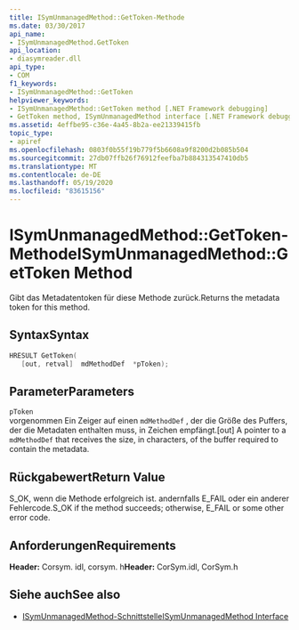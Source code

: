 ```yaml
---
title: ISymUnmanagedMethod::GetToken-Methode
ms.date: 03/30/2017
api_name:
- ISymUnmanagedMethod.GetToken
api_location:
- diasymreader.dll
api_type:
- COM
f1_keywords:
- ISymUnmanagedMethod::GetToken
helpviewer_keywords:
- ISymUnmanagedMethod::GetToken method [.NET Framework debugging]
- GetToken method, ISymUnmanagedMethod interface [.NET Framework debugging]
ms.assetid: 4effbe95-c36e-4a45-8b2a-ee21339415fb
topic_type:
- apiref
ms.openlocfilehash: 0803f0b55f19b779f5b6608a9f8200d2b085b504
ms.sourcegitcommit: 27db07ffb26f76912feefba7b884313547410db5
ms.translationtype: MT
ms.contentlocale: de-DE
ms.lasthandoff: 05/19/2020
ms.locfileid: "83615156"
---
```

# <a name="isymunmanagedmethodgettoken-method"></a><span data-ttu-id="1c6d1-102">ISymUnmanagedMethod::GetToken-Methode</span><span class="sxs-lookup"><span data-stu-id="1c6d1-102">ISymUnmanagedMethod::GetToken Method</span></span>
<span data-ttu-id="1c6d1-103">Gibt das Metadatentoken für diese Methode zurück.</span><span class="sxs-lookup"><span data-stu-id="1c6d1-103">Returns the metadata token for this method.</span></span>  
  
## <a name="syntax"></a><span data-ttu-id="1c6d1-104">Syntax</span><span class="sxs-lookup"><span data-stu-id="1c6d1-104">Syntax</span></span>  
  
```cpp  
HRESULT GetToken(  
   [out, retval]  mdMethodDef  *pToken);  
```  
  
## <a name="parameters"></a><span data-ttu-id="1c6d1-105">Parameter</span><span class="sxs-lookup"><span data-stu-id="1c6d1-105">Parameters</span></span>  
 `pToken`  
 <span data-ttu-id="1c6d1-106">vorgenommen Ein Zeiger auf einen `mdMethodDef` , der die Größe des Puffers, der die Metadaten enthalten muss, in Zeichen empfängt.</span><span class="sxs-lookup"><span data-stu-id="1c6d1-106">[out] A pointer to a `mdMethodDef` that receives the size, in characters, of the buffer required to contain the metadata.</span></span>  
  
## <a name="return-value"></a><span data-ttu-id="1c6d1-107">Rückgabewert</span><span class="sxs-lookup"><span data-stu-id="1c6d1-107">Return Value</span></span>  
 <span data-ttu-id="1c6d1-108">S_OK, wenn die Methode erfolgreich ist. andernfalls E_FAIL oder ein anderer Fehlercode.</span><span class="sxs-lookup"><span data-stu-id="1c6d1-108">S_OK if the method succeeds; otherwise, E_FAIL or some other error code.</span></span>  
  
## <a name="requirements"></a><span data-ttu-id="1c6d1-109">Anforderungen</span><span class="sxs-lookup"><span data-stu-id="1c6d1-109">Requirements</span></span>  
 <span data-ttu-id="1c6d1-110">**Header:** Corsym. idl, corsym. h</span><span class="sxs-lookup"><span data-stu-id="1c6d1-110">**Header:** CorSym.idl, CorSym.h</span></span>  
  
## <a name="see-also"></a><span data-ttu-id="1c6d1-111">Siehe auch</span><span class="sxs-lookup"><span data-stu-id="1c6d1-111">See also</span></span>

- [<span data-ttu-id="1c6d1-112">ISymUnmanagedMethod-Schnittstelle</span><span class="sxs-lookup"><span data-stu-id="1c6d1-112">ISymUnmanagedMethod Interface</span></span>](isymunmanagedmethod-interface.md)

